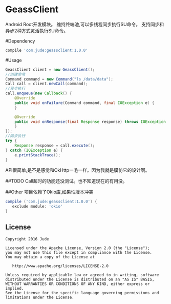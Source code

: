 # GeassClient
Android Root开发模块。
维持终端池,可以多线程同步执行SU命令。
支持同步和异步2种方式灵活执行SU命令。

#Dependency
```Groovy
compile 'com.jude:geassclient:1.0.0'
```
#Usage
```java
GeassClient client = new GeassClient();
//创建命令
Command command = new Command("ls /data/data");
Call call = client.newCall(command);
//异步执行
call.enqueue(new Callback() {
    @Override
    public void onFailure(Command command, final IOException e) {
    }

    @Override
    public void onResponse(final Response response) throws IOException {
    }
});
//同步执行
try {
    Response response = call.execute();
} catch (IOException e) {
    e.printStackTrace();
}
```
API很简单,是不是感觉和OkHttp一毛一样。因为我就是膜仿它的设计啊。

##TODO
Call超时的功能还没测试。也不知道现在的有用没。

##Other
项目依赖了Okio库,如果怕版本冲突
```Groovy
compile ('com.jude:geassclient:1.0.0') {
   exclude module: 'okio'
}
```

License
-------

    Copyright 2016 Jude

    Licensed under the Apache License, Version 2.0 (the "License");
    you may not use this file except in compliance with the License.
    You may obtain a copy of the License at

       http://www.apache.org/licenses/LICENSE-2.0

    Unless required by applicable law or agreed to in writing, software
    distributed under the License is distributed on an "AS IS" BASIS,
    WITHOUT WARRANTIES OR CONDITIONS OF ANY KIND, either express or implied.
    See the License for the specific language governing permissions and
    limitations under the License.






